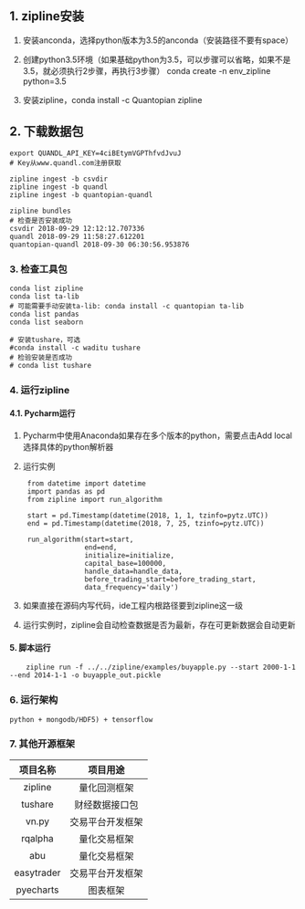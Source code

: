 ## 1. zipline安装

1. 安装anconda，选择python版本为3.5的anconda（安装路径不要有space）

2. 创建python3.5环境（如果基础python为3.5，可以步骤可以省略，如果不是3.5，就必须执行2步骤，再执行3步骤）
	conda create -n env_zipline python=3.5
	
3. 安装zipline，conda install -c Quantopian zipline

## 2. 下载数据包

	export QUANDL_API_KEY=4ciBEtymVGPThfvdJvuJ  
	# Key从www.quandl.com注册获取
	 
	zipline ingest -b csvdir
	zipline ingest -b quandl
	zipline ingest -b quantopian-quandl
	
	zipline bundles
	# 检查是否安装成功
    csvdir 2018-09-29 12:12:12.707336
    quandl 2018-09-29 11:58:27.612201
    quantopian-quandl 2018-09-30 06:30:56.953876
	
### 3. 检查工具包

	conda list zipline  
    conda list ta-lib 
    # 可能需要手动安装ta-lib: conda install -c quantopian ta-lib  
    conda list pandas 
    conda list seaborn

	# 安装tushare，可选
	#conda install -c waditu tushare
	# 检验安装是否成功  
	# conda list tushare  

### 4. 运行zipline

#### 4.1. Pycharm运行
1. Pycharm中使用Anaconda如果存在多个版本的python，需要点击Add local选择具体的python解析器

2. 运行实例

		from datetime import datetime
		import pandas as pd
		from zipline import run_algorithm

		start = pd.Timestamp(datetime(2018, 1, 1, tzinfo=pytz.UTC))
		end = pd.Timestamp(datetime(2018, 7, 25, tzinfo=pytz.UTC))

		run_algorithm(start=start,
					  end=end,
					  initialize=initialize,
					  capital_base=100000,
					  handle_data=handle_data,
					  before_trading_start=before_trading_start,
					  data_frequency='daily')
					  
3. 如果直接在源码内写代码，ide工程内根路径要到zipline这一级

4. 运行实例时，zipline会自动检查数据是否为最新，存在可更新数据会自动更新
			  
#### 5. 脚本运行
		
		zipline run -f ../../zipline/examples/buyapple.py --start 2000-1-1 --end 2014-1-1 -o buyapple_out.pickle
		
### 6. 运行架构
    
    python + mongodb/HDF5) + tensorflow

### 7. 其他开源框架

| 项目名称   |      项目用途      |  
|:----------:|:-------------:|
| zipline |  量化回测框架 | 
| tushare |  财经数据接口包   | 
| vn.py | 交易平台开发框架 |   
| rqalpha |  量化交易框架 | 
| abu |    量化交易框架   |   
| easytrader | 交易平台开发框架 | 
| pyecharts | 图表框架 |
